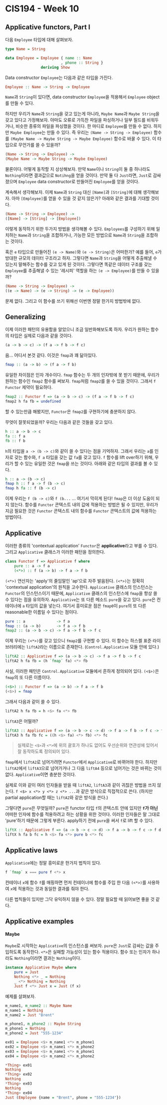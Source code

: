 # CIS194 - Week 10

## Applicative functors, Part I

다음 `Employee` 타입에 대해 살펴보자.

```haskell
type Name = String

data Employee = Employee { name :: Name
                         , phone :: String }
                deriving Show
```

Data constructor `Employee`는 다음과 같은 타입을 가진다.

```haskell
Employee :: Name -> String -> Employee
```

`Name`과 `String`이 있다면, data constructor `Employee`을 적용해서 `Employee` object를 만들 수 있다.

하지만 우리가 `Name`과 `String`을 갖고 있는게 아니라, `Maybe Name`과 `Maybe String`을 갖고 있다고 가정해보자. 아마도 오류로 가득찬 파일을 파싱하거나 일부 필드를 비워두거나, 비슷한 종류의 파일을 파싱했을 것이다. 한 마디로 `Employee`를 만들 수 없다. 하지만 `Maybe Employee`는 만들 수 있다. 즉 우리는 `(Name -> String -> Employee)` 함수를 `(Maybe Name -> Maybe String -> Maybe Employee)` 함수로 바꿀 수 있다. 이 타입으로 무언가를 쓸 수 있을까?

```haskell
(Name -> String -> Employee) ->
(Maybe Name -> Maybe String -> Maybe Employee)
```

물론이다. 어떻게 동작할 지 상상해보자. 만약 `Name`이나 `String`이 둘 중 하나라도 `Nothing`이라면 결과값으로 `Notihng`을 얻을 것이다. 만약 둘 다 `Just`라면, `Just`로 감싸졌으며 `Employee` data constructor로 만들어진 `Employee`를 얻을 것이다.

계속해서 생각해보자. 이제 `Name`과 `String` 대신 `[Name]`과 `[String]`에 대해 생각해보자. 아마 `[Employee]`를 얻을 수 있을 것 같지 않은가? 아래와 같은 결과를 기대할 것이다.

```haskell
(Name -> String -> Employee) ->
([Name] -> [String] -> [Employee])
```

이렇게 동작하기 위한 두가지 방법을 생각해볼 수 있다. `Employees`를 구성하기 위해 일치하는 `Name`과 `String`을 조합하거나, 가능한 모든 방법으로 `Name`과 `String`을 조합하는 것이다.

혹은 `e` 타입으로 만들어진 `(e -> Name)`와 `(e -> String)`은 어떠한가? 예를 들어, `e`가 방대한 규모의 데이터 구조라고 하자. 그렇다면 `Name`과 `String`을 어떻게 추출해낼 수 있는지 말해주는 함수를 갖고 있게 된 것이다. 그렇다면 똑같은 데이터 구조를 갖는 `Employee`를 추출해낼 수 있는 '레시피' 역할을 하는 `(e -> Employee)`를 만들 수 있을까?

```haskell
(Name -> String -> Employee) ->
((e -> Name) -> (e -> String) -> (e -> Employee))
```

문제 없다. 그리고 이 함수를 쓰기 위해선 이번엔 정말 한가지 방법밖에 없다.

## Generalizing

이제 이러한 패턴의 유용함을 알았으니 조금 일반화해보도록 하자. 우리가 원하는 함수의 타입은 실제로 다음과 같을 것이다.

```haskell
(a -> b -> c) -> (f a -> f b -> f c)
```

음... 어디서 본것 같다. 이것은 `fmap`과 꽤 닮아있다.

```haskell
fmap :: (a -> b) -> (f a -> f b)
```

유일한 차이점은 인자 개수이다. `fmap` 함수는 두 개의 인자밖에 못 받기 때문에, 우리가 원하는 함수인 `fmap2` 함수를 써보자. `fmap`처럼 `fmap2`를 쓸 수 있을 것이다. 그래서 `f` `Functor` 제약이 필요하다.

```haskell
fmap2 :: Functor f => (a -> b -> c) -> (f a -> f b -> f c)
fmap2 h fa fb = undefined
```

할 수 있는만큼 해봤지만, `Functor`은 `fmap2`를 구현하기에 충분하지 않다.

무엇이 잘못되었을까? 우리는 다음과 같은 것들을 갖고 있다.

```haskell
h :: a -> b -> c
fa :: f a
fb :: f b
```

`h`의 타입을 `a -> (b -> c)`와 같이 쓸 수 있다는 점을 기억하자. 그래서 우리는 `a`를 인자로 갖는 함수와, `f a` 타입을 갖는 값 `fa`를 갖고 있다. `f` 함수를 lift over하기 위해, 우리가 할 수 있는 유일한 것은 `fmap`을 쓰는 것이다. 아래와 같은 타입의 결과를 볼 수 있다.

```haskell
h :: a -> (b -> c)
fmap h :: f a -> f (b -> c)
fmap h fa :: f (b -> c)
```

이제 우리는 `f (b -> c)`와 `f (b...` ... 여기서 막히게 된다! `fmap`은 더 이상 도움이 되지 않는다. 함수를 `Functor` 콘텍스트 내의 값에 적용하는 방법은 될 수 있지만, 우리가 지금 필요한 것은 `Functor` 콘텍스트 내의 함수를 `Functor` 콘텍스트의 값에 적용하는 방법이다.


## Applicative

이러한 종류의 'contextual application' `Functor`은 **applicative**라고 부를 수 있다. 그리고 `Applicative` 클래스가 이러한 패턴을 정의한다. 

```haskell
class Functor f => Applicative f where
    pure :: a -> f a
    (<*>) :: f (a -> b) -> f a -> f b
```

`(<*>)` 연산자는 'apply'의 줄임말인 'ap'으로 자주 발음된다. `(<*>)`는 정확히 'contextual application'의 원칙을 고수한다. `Applicative` 클래스의 인스턴스는 `Functor`의 인스턴스이기 때문에, `Applicative` 클래스의 인스턴스에 `fmap`을 항상 쓸 수 있다는 점을 유의하자. `Applicative`는 또 다른 메소드 `pure`을 갖고 있다. `pure`은 컨테이너에 `a` 타입의 값을 넣는다. 여기서 흥미로운 점은 `fmap0`이 `pure`의 또 다른 reasonable한 이름일 수 있다는 점이다.

```haskell
pure :: a              -> f a
fmap :: (a -> b)       -> f a -> f b
fmap2 :: (a -> b -> c) -> f a -> f b -> f c
```

이제 우리는 `(<*>)`를 갖고 있으니 `fmap2`를 구현할 수 있다. 이 함수는 하스켈 표준 라이브러리에는 `liftA2`라는 이름으로 존재한다. (`Control.Applicative` 모듈 안에 있다.)

```haskell
liftA2 :: Applicative f => (a -> b -> c) -> f a -> f b -> f c
liftA2 h fa fb = (h `fmap` fa) <*> fb
```

사실, 이러한 패턴은 `Control.Applicative` 모듈에서 흔하게 정의되어 있다. `(<$>)`은 `fmap`의 또 다른 이름이다.

```haskell
(<$>) :: Functor f => (a -> b) -> f a -> f b
(<$>) = fmap
```

그래서 다음과 같이 쓸 수 있다.

```haskell
liftA2 h fa fb = h <$> fa <*> fb
```

`liftA3`은 어떨까?

```haskell
liftA3 :: Applicative f => (a -> b -> c -> d) -> f a -> f b -> f c -> f d
liftA3 h fa fb fc = ((h <$> fa) <*> fb) <*> fc
```

> 실제로는 `<$>`과 `<*>`에 위의 괄호가 하나도 없어도 우선순위와 연관성에 있어서 잘 동작하도록 정의되어 있다.

`fmap`에서 `liftA2`로 넘어가려면 `Functor`에서 `Applicative`로 바뀌어야 한다. 하지만 `liftA2`에서 `liftA3`으로 넘어가거나 그 다음 `liftA4` 등으로 넘어가는 것은 바뀌는 것이 없다. `Applicative`이면 충분한 것이다.

실제로 이와 같이 여러 인자들을 받을 때 `liftA2`, `liftA3`과 같이 귀찮은 방법을 쓰지 않는다. `f <$> x <*> y <*> z <*> ...`과 같은 방식으로 직접적으로 쓴다. (하지만 partial application할 때는 `liftA2`와 같은 방식을 쓴다.)

그렇다면 `pure`은 무엇일까? `pure`은 functor 타입 `f`의 콘텍스트 안에 있지만 **`f`가 아닌** 어떠한 인자에 함수를 적용하려고 하는 상황을 위한 것이다. 이러한 인자들은 말 그대로 'pure'하기 때문에 그렇게 부른다. apply하기 전에 `pure`을 써서 `f`로 lift 할 수 있다.

```haskell
liftX :: Applicative f => (a -> b -> c -> d) -> f a -> b -> f c -> f d
liftX h fa b fc = h <$> fa <*> pure b <*> fc
```

## Applicative laws

`Applicatice`에는 정말 흥미로운 한가지 법칙이 있다.

```haskell
f `fmap` x === pure f <*> x
```

컨테이너 `x`에 함수 `f`를 매핑하면 먼저 컨테이너에 함수를 주입 한 다음 `(<*>)`를 사용하여 `x`에 적용하는 것과 동일한 결과를 줘야 한다.

다른 법칙들이 있지만 그닥 유익하지 않을 수 있다. 정말 필요할 때 읽어보면 좋을 것 같다.

## Applicative examples

#### Maybe

`Maybe`로 시작하는 `Applicative`의 인스턴스를 써보자. `pure`은 `Just`로 감싸는 값을 주입하도록 동작한다. `<*>`은 실패할 가능성이 있는 함수 적용이다. 함수 또는 인자가 하나라도 `Nothing`이라면 결과는 `Nothing`이다.

```haskell
instance Applicative Maybe where
    pure = Just
    Nothing <*> _ = Nothing 
    _ <*> Nothing = Nothing
    Just f <*> Just x = Just (f x)
```

예제를 살펴보자.

```haskell
m_name1, m_name2 :: Maybe Name
m_name1 = Nothing
m_name2 = Just "Brent"

m_phone1, m_phone2 :: Maybe String
m_phone1 = Nothing
m_phone2 = Just "555-1234"

ex01 = Employee <$> m_name1 <*> m_phone1
ex02 = Employee <$> m_name1 <*> m_phone2
ex03 = Employee <$> m_name1 <*> m_phone1
ex04 = Employee <$> m_name2 <*> m_phone2
```

```haskell
*Thing> ex01
Nothing
*Thing> ex02
Nothing
*Thing> ex03
Nothing
*Thing> ex04
Just (Employee {name = "Brent", phone = "555-1234"})
```
